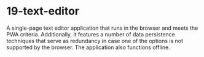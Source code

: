 # 19-text-editor
A single-page text editor application that runs in the browser and meets the PWA criteria. Additionally, it features a number of data persistence techniques that serve as redundancy in case one of the options is not supported by the browser. The application also functions offline.

